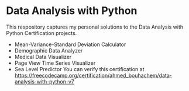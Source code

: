 # Data Analysis with Python

This respository captures my personal solutions to the Data Analysis with Python Certification projects.
* Mean-Variance-Standard Deviation Calculator
* Demographic Data Analyzer
* Medical Data Visualizer
* Page View Time Series Visualizer
* Sea Level Predictor
You can verify this certification at https://freecodecamp.org/certification/ahmed_bouhachem/data-analysis-with-python-v7
